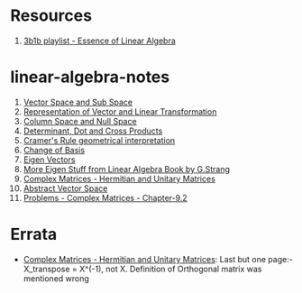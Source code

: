 # Resources
1. [3b1b playlist - Essence of Linear Algebra](https://www.youtube.com/playlist?list=PLZHQObOWTQDPD3MizzM2xVFitgF8hE_ab)




# linear-algebra-notes
1. [Vector Space and Sub Space](https://github.com/rakaar/linear-algebra-notes/blob/main/vector%20space%20sub%20space.pdf)
2. [Representation of Vector and Linear Transformation](https://github.com/rakaar/linear-algebra-notes/blob/main/reprsention%20of%20vector%2C%20linear%20transformation.pdf)
3. [Column Space and Null Space](https://github.com/rakaar/linear-algebra-notes/blob/main/column%20space%2C%20null%20space.pdf)
4. [Determinant, Dot and Cross Products](https://github.com/rakaar/linear-algebra-notes/blob/main/det%2C%20dot%20and%20crosss%20products.pdf)
5. [Cramer's Rule geometrical interpretation](https://github.com/rakaar/linear-algebra-notes/blob/main/cramer's%20rule.pdf)
6. [Change of Basis](https://github.com/rakaar/linear-algebra-notes/blob/main/change%20of%20basis.pdf)
7. [Eigen Vectors](https://github.com/rakaar/linear-algebra-notes/blob/main/eigen%20Vectors.pdf)
8. [More Eigen Stuff from Linear Algebra Book by G.Strang](https://github.com/rakaar/linear-algebra-notes/blob/main/more%20eigen%20stuff.pdf)
9. [Complex Matrices - Hermitian and Unitary Matrices](https://github.com/rakaar/linear-algebra-notes/blob/main/complex%20matrices.pdf)
10. [Abstract Vector Space](https://github.com/rakaar/linear-algebra-notes/blob/main/Abstract%20Vector%20Space.pdf)
11. [Problems - Complex Matrices - Chapter-9.2](https://github.com/rakaar/linear-algebra-notes/blob/main/Problems%20-%20Complex%20matrices(chapter%209.2).pdf)

# Errata
- [Complex Matrices - Hermitian and Unitary Matrices](https://github.com/rakaar/linear-algebra-notes/blob/main/complex%20matrices.pdf): Last but one page:- X_transpose = X^(-1), not X. Definition of Orthogonal matrix was mentioned wrong
